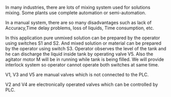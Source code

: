In many industries, there are lots of mixing system used for solutions mixing. Some plants use complete automation or semi-automation.

In a manual system, there are so many disadvantages such as lack of Accuracy,Time delay problems, loss of liquids, Time consumption, etc.

In this application pure unmixed solution can be prepared by the operator using switches S1 and S2. And mixed solution or material can be prepared by the operator using switch S3.
Operator observes the level of the tank and he can discharge the liquid inside tank by operating valve V5.
Also the agitator motor M will be in running while tank is being filled. We will provide interlock system so operator cannot operate both switches at same time.

V1, V3 and V5 are manual valves which is not connected to the PLC.

V2 and V4 are electronically operated valves which can be controlled by PLC.
